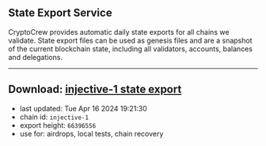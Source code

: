 ## State Export Service
CryptoCrew provides automatic daily state exports for all chains we validate. State export files can be used as genesis files and are a snapshot of the current blockchain state, including all validators, accounts, balances and delegations.

---
**Download: [injective-1 state export](https://dl-eu2.ccvalidators.com/SERVICE/injective/injective-1_export_66396556.json)**
---

- last updated: Tue Apr 16 2024 19:21:30
- chain id: `injective-1`
- export height: `66396556`
- use for: airdrops, local tests, chain recovery
